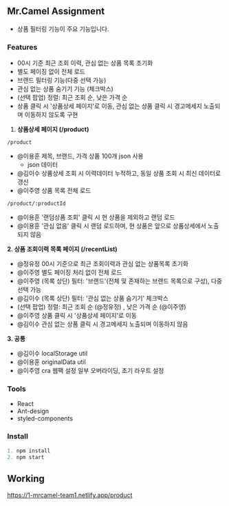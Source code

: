 ## Mr.Camel Assignment
- 상품 필터링 기능이 주요 기능입니다.

### Features
- 00시 기준 최근 조회 이력, 관심 없는 상품 목록 초기화
- 별도 페이징 없이 전체 로드
- 브랜드 필터링 기능(다중 선택 가능)
- 관심 없는 상품 숨기기 기능 (체크박스)
- (선택 팝업) 정렬: 최근 조회 순, 낮은 가격 순
- 상품 클릭 시 '상품상세 페이지'로 이동, 관심 없는 상품 클릭 시 경고메세지 노출되며 이동하지 않도록 구현

1. **상품상세 페이지 (/product)**

`/product`

- @이용훈 제목, 브랜드, 가격 상품 100개 json 사용
    - json 데이터
- @김이수 상품상세 조회 시 이력데이터 누적하고, 동일 상품 조회 시 최신 데이터로 갱신
- @이주영 상품 목록 전체 로드

`/product/:productId`

- @이용훈 '랜덤상품 조회' 클릭 시 현 상품을 제외하고 랜덤 로드
- @이용훈 '관심 없음' 클릭 시 랜덤 로드하며, 현 상품은 앞으로 상품상세에서 노출되지 않음

**2. 상품 조회이력 목록 페이지 (/recentList)**

- @정유정  00시 기준으로 최근 조회이력과 관심 없는 상품목록 초기화
- @이주영  별도 페이징 처리 없이 전체 로드
- @이주영  (목록 상단) 필터: '브랜드'(전체 및 존재하는 브랜드 목록으로 구성), 다중선택 가능
- @김이수  (목록 상단) 필터: '관심 없는 상품 숨기기' 체크박스
- (선택 팝업) 정렬: 최근 조회 순 (@정유정) , 낮은 가격 순 (@이주영)
- @이주영 상품 클릭 시 '상품상세 페이지'로 이동
- @김이수 관심 없는 상품 클릭 시 경고메세지 노출되며 이동하지 않음

**3. 공통**

- @김이수 localStorage util
- @이용훈 originalData util
- @이주영 cra 웹팩 설정 일부 오버라이딩, 초기 라우트 설정

### Tools
- React
- Ant-design
- styled-components

### Install
```js
1. npm install
2. npm start
```

## Working

https://1-mrcamel-team1.netlify.app/product
